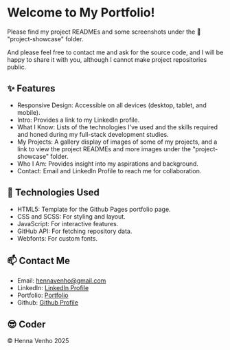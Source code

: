 # Welcome to My Portfolio!

Please find my project READMEs and some screenshots under the :open_file_folder: "project-showcase" folder. 

And please feel free to contact me and ask for the source code, and I will be happy to share it with you, although I cannot make project repositories public.


## :sparkles: Features
- Responsive Design: Accessible on all devices (desktop, tablet, and mobile).
- Intro: Provides a link to my LinkedIn profile.
- What I Know: Lists of the technologies I've used and the skills required and honed during my full-stack development studies.
- My Projects: A gallery display of images of some of my projects, and a link to view the project READMEs and more images under the "project-showcase" folder.
- Who I Am: Provides insight into my aspirations and background.
- Contact: Email and LinkedIn Profile to reach me for collaboration.


## :wrench: Technologies Used
- HTML5: Template for the Github Pages portfolio page.
- CSS and SCSS: For styling and layout.
- JavaScript: For interactive features.
- GitHub API: For fetching repository data.
- Webfonts: For custom fonts.


## :mailbox: Contact Me

- Email: hennavenho@gmail.com
- LinkedIn: <a href="https://www.linkedin.com/in/henna-venho" target="_blank"
                    rel="noopener noreferrer">LinkedIn Profile</a>
- Portfolio: <a href="https://hennavenho.github.io/Portfolio/" target="_blank"
                    rel="noopener noreferrer">Portfolio</a>
- Github: <a href="https://github.com/HennaVenho" target="_blank"
                    rel="noopener noreferrer">Github Profile</a>


## :sunglasses: Coder 

:copyright: Henna Venho 2025